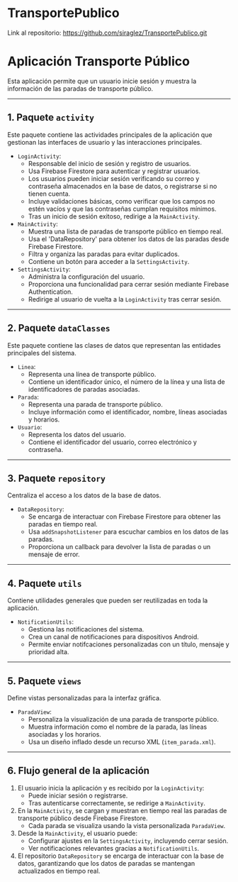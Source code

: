 # TransportePublico
 
Link al repositorio: https://github.com/siraglez/TransportePublico.git

# Aplicación Transporte Público
Esta aplicación permite que un usuario inicie sesión y muestra la información de las paradas de transporte público.

---

## 1. Paquete `activity`
Este paquete contiene las actividades principales de la aplicación que gestionan las interfaces de usuario y las interacciones principales.
- `LoginActivity`: 
  - Responsable del inicio de sesión y registro de usuarios.
  - Usa Firebase Firestore para autenticar y registrar usuarios.
  - Los usuarios pueden iniciar sesión verificando su correo y contraseña almacenados en la base de datos, o registrarse si no tienen cuenta.
  - Incluye validaciones básicas, como verificar que los campos no estén vacíos y que las contraseñas cumplan requisitos mínimos.
  - Tras un inicio de sesión exitoso, redirige a la `MainActivity`.
- `MainActivity`:
  - Muestra una lista de paradas de transporte público en tiempo real.
  - Usa el 'DataRepository' para obtener los datos de las paradas desde Firebase Firestore.
  - Filtra y organiza las paradas para evitar duplicados.
  - Contiene un botón para acceder a la `SettingsActivity`.
- `SettingsActivity`:
  - Administra la configuración del usuario. 
  - Proporciona una funcionalidad para cerrar sesión mediante Firebase Authentication.
  - Redirige al usuario de vuelta a la `LoginActivity` tras cerrar sesión.

---

## 2. Paquete `dataClasses`
Este paquete contiene las clases de datos que representan las entidades principales del sistema.
- `Linea`:
  - Representa una línea de transporte público.
  - Contiene un identificador único, el número de la línea y una lista de identificadores de paradas asociadas.
- `Parada`:
  - Representa una parada de transporte público.
  - Incluye información como el identificador, nombre, líneas asociadas y horarios.
- `Usuario`:
  - Representa los datos del usuario.
  - Contiene el identificador del usuario, correo electrónico y contraseña.

--- 

## 3. Paquete `repository`
Centraliza el acceso a los datos de la base de datos.
- `DataRepository`:
  - Se encarga de interactuar con Firebase Firestore para obtener las paradas en tiempo real.
  - Usa `addSnapshotListener` para escuchar cambios en los datos de las paradas.
  - Proporciona un callback para devolver la lista de paradas o un mensaje de error.

---

## 4. Paquete `utils`
Contiene utilidades generales que pueden ser reutilizadas en toda la aplicación.
- `NotificationUtils`:
  - Gestiona las notificaciones del sistema.
  - Crea un canal de notificaciones para dispositivos Android.
  - Permite enviar notifcaciones personalizadas con un título, mensaje y prioridad alta.

---

## 5. Paquete `views`
Define vistas personalizadas para la interfaz gráfica.
- `ParadaView`:
  - Personaliza la visualización de una parada de transporte público.
  - Muestra información como el nombre de la parada, las líneas asociadas y los horarios.
  - Usa un diseño inflado desde un recurso XML (`item_parada.xml`).

---

## 6. Flujo general de la aplicación
1. El usuario inicia la aplicación y es recibido por la `LoginActivity`:
   - Puede iniciar sesión o registrarse.
   - Tras autenticarse correctamente, se redirige a `MainActivity`.
2. En la `MainActivity`, se cargan y muestran en tiempo real las paradas de transporte público desde Firebase Firestore.
   - Cada parada se visualiza usando la vista personalizada `ParadaView`.
3. Desde la `MainActivity`, el usuario puede:
   - Configurar ajustes en la `SettingsActivity`, incluyendo cerrar sesión.
   - Ver notificaciones relevantes gracias a `NotificationUtils`.
4. El repositorio `DataRepository` se encarga de interactuar con la base de datos, garantizando que los datos de paradas se mantengan actualizados en tiempo real.
